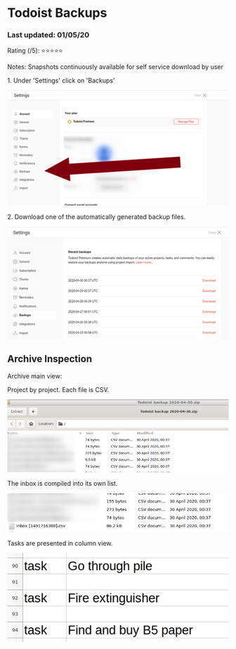 # Todoist Backups 

### Last updated: 01/05/20

Rating (/5): ⭐⭐⭐⭐⭐

Notes: Snapshots continuously available for self service download by user

<p>1. Under 'Settings' click on 'Backups'

![Backups](/images/0133.png) 

</p>2. Download one of the automatically generated backup files.

![Backups](/images/0134.png) 

## Archive Inspection

<p>Archive main view:</p>

<p>Project by project. Each file is CSV.

![Backups](/images/0135.png) 

</p>

<p>The inbox is compiled into its own list.

![Backups](/images/0135_1.png) 

</p>

<p>Tasks are presented in column view.

![Backups](/images/0137.png) 
